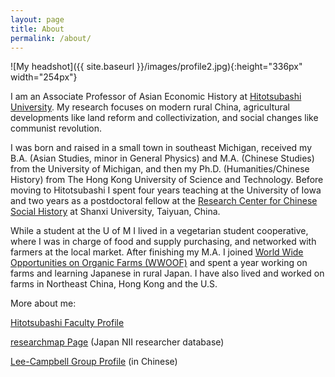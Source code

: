 ```yaml
---
layout: page
title: About
permalink: /about/
---
```


![My headshot]({{ site.baseurl }}/images/profile2.jpg){:height="336px" width="254px"}

I am an Associate Professor of Asian Economic History at [Hitotsubashi University][2]. My research focuses on modern rural China, agricultural developments like land reform and collectivization, and social changes like communist revolution.

I was born and raised in a small town in southeast Michigan, received my B.A. (Asian Studies, minor in General Physics) and M.A. (Chinese Studies) from the University of Michigan, and then my Ph.D. (Humanities/Chinese History) from The Hong Kong University of Science and Technology. Before moving to Hitotsubashi I spent four years teaching at the University of Iowa and two years as a postdoctoral fellow at the [Research Center for Chinese Social History][6] at Shanxi University, Taiyuan, China.

While a student at the U of M I lived in a vegetarian student cooperative, where I was in charge of food and supply purchasing, and networked with farmers at the local market. After finishing my M.A. I joined [World Wide Opportunities on Organic Farms (WWOOF)][1] and spent a year working on farms and learning Japanese in rural Japan. I have also lived and worked on farms in Northeast China, Hong Kong and the U.S.

More about me:

[Hitotsubashi Faculty Profile][3] 

[researchmap Page][4] (Japan NII researcher database) 

[Lee-Campbell Group Profile][5] (in Chinese) 

[1]:http://www.wwoof.net/
[2]:https://www.hit-u.ac.jp/eng/
[3]:https://www.econ.hit-u.ac.jp/eng/page/faculty/professor/profile_matt.html
[4]:https://researchmap.jp/mnoellert
[5]:https://www.shss.ust.hk/lee-campbell-group/people-overview/matthew-noellert/
[6]:http://rccsh.sxu.edu.cn/
